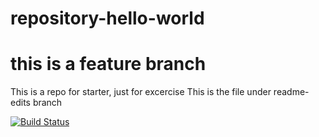 # repository-hello-world
# this is a feature branch
This is a repo for starter, just for excercise
This is the file under readme-edits branch


[![Build Status](https://dev.azure.com/SjhPipelineOrg/Space%20Game%20-%20web%20-%20Azure%20Functions/_apis/build/status/mslearn-tailspin-spacegame-web-azure-functions?branchName=master)](https://dev.azure.com/SjhPipelineOrg/Space%20Game%20-%20web%20-%20Azure%20Functions/_build/latest?definitionId=2&branchName=master)
